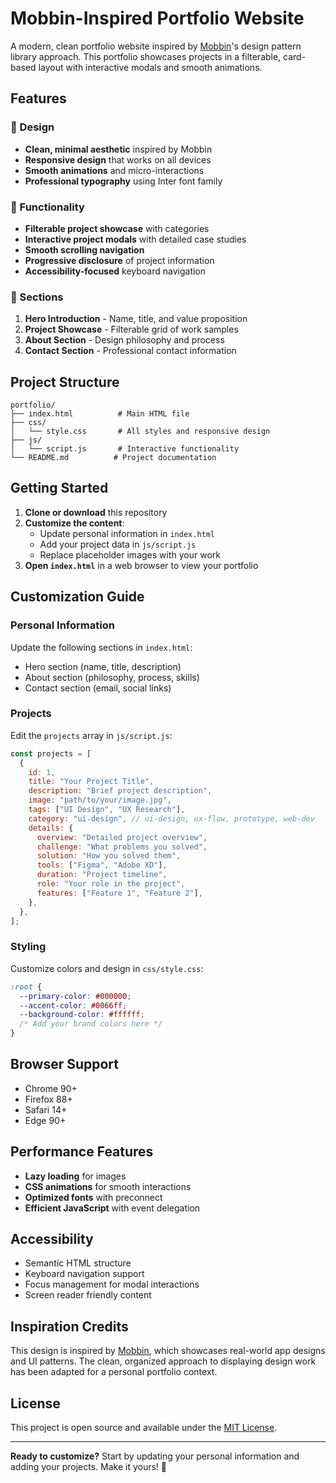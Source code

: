 # Mobbin-Inspired Portfolio Website

A modern, clean portfolio website inspired by [Mobbin](https://mobbin.com/)'s design pattern library approach. This portfolio showcases projects in a filterable, card-based layout with interactive modals and smooth animations.

## Features

### 🎨 Design

- **Clean, minimal aesthetic** inspired by Mobbin
- **Responsive design** that works on all devices
- **Smooth animations** and micro-interactions
- **Professional typography** using Inter font family

### 🚀 Functionality

- **Filterable project showcase** with categories
- **Interactive project modals** with detailed case studies
- **Smooth scrolling navigation**
- **Progressive disclosure** of project information
- **Accessibility-focused** keyboard navigation

### 📱 Sections

1. **Hero Introduction** - Name, title, and value proposition
2. **Project Showcase** - Filterable grid of work samples
3. **About Section** - Design philosophy and process
4. **Contact Section** - Professional contact information

## Project Structure

```
portfolio/
├── index.html          # Main HTML file
├── css/
│   └── style.css       # All styles and responsive design
├── js/
│   └── script.js       # Interactive functionality
└── README.md          # Project documentation
```

## Getting Started

1. **Clone or download** this repository
2. **Customize the content**:
   - Update personal information in `index.html`
   - Add your project data in `js/script.js`
   - Replace placeholder images with your work
3. **Open `index.html`** in a web browser to view your portfolio

## Customization Guide

### Personal Information

Update the following sections in `index.html`:

- Hero section (name, title, description)
- About section (philosophy, process, skills)
- Contact section (email, social links)

### Projects

Edit the `projects` array in `js/script.js`:

```javascript
const projects = [
  {
    id: 1,
    title: "Your Project Title",
    description: "Brief project description",
    image: "path/to/your/image.jpg",
    tags: ["UI Design", "UX Research"],
    category: "ui-design", // ui-design, ux-flow, prototype, web-dev
    details: {
      overview: "Detailed project overview",
      challenge: "What problems you solved",
      solution: "How you solved them",
      tools: ["Figma", "Adobe XD"],
      duration: "Project timeline",
      role: "Your role in the project",
      features: ["Feature 1", "Feature 2"],
    },
  },
];
```

### Styling

Customize colors and design in `css/style.css`:

```css
:root {
  --primary-color: #000000;
  --accent-color: #0066ff;
  --background-color: #ffffff;
  /* Add your brand colors here */
}
```

## Browser Support

- Chrome 90+
- Firefox 88+
- Safari 14+
- Edge 90+

## Performance Features

- **Lazy loading** for images
- **CSS animations** for smooth interactions
- **Optimized fonts** with preconnect
- **Efficient JavaScript** with event delegation

## Accessibility

- Semantic HTML structure
- Keyboard navigation support
- Focus management for modal interactions
- Screen reader friendly content

## Inspiration Credits

This design is inspired by [Mobbin](https://mobbin.com/), which showcases real-world app designs and UI patterns. The clean, organized approach to displaying design work has been adapted for a personal portfolio context.

## License

This project is open source and available under the [MIT License](LICENSE).

---

**Ready to customize?** Start by updating your personal information and adding your projects. Make it yours! 🚀
